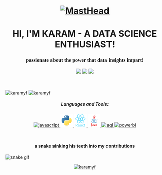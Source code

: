 <h1 align="center">
  <a href="https://youssefkaram.me">
    <img src="https://github.com/karamyf/about/blob/main/images/header.png" alt="MastHead">
  </a>
</h1>


<h1 align="center">
  <span>HI, I'M KARAM - A DATA SCIENCE ENTHUSIAST!</span>
</h1>

<h3 align="center">
  <span style="font-family: Verdana;">passionate about the power that data insights impart!</span>
  
</h3>


<!-- <h3 align="center">Connect with me:</h3> -->
<p align="center">
  <a href = "mailto:youssefkaram.office@gmail.com"><img src="https://img.shields.io/badge/-Gmail-%23333?style=for-the-badge&logo=gmail&logoColor=white" target="_blank"></a>
  <a href="https://www.linkedin.com/in/youssef-karam-674aba194/" target="_blank"><img src="https://img.shields.io/badge/-LinkedIn-%230077B5?style=for-the-badge&logo=linkedin&logoColor=white" target="_blank"></a>
  <a href="https://youssefkaram.me" target="_blank"><img src="https://img.shields.io/badge/-Website-%23333?style=for-the-badge&logo=globe&logoColor=white" target="_blank"></a>
</p>
<br><br>

<div>
  <img src="https://github-readme-stats.vercel.app/api?username=karamyf&show_icons=true&count_private=true&theme=github_dark" height="195px" alt="karamyf" />
  <img src="https://github-readme-stats.vercel.app/api/top-langs?username=karamyf&show_icons=true&locale=en&layout=compact&theme=github_dark" height="195px" alt="karamyf" />
</div>

 <h5 align="center">Languages and Tools:</h5>
<p align="center">
  <a href="https://developer.mozilla.org/en-US/docs/Web/JavaScript" target="_blank" rel="noreferrer"> <img src="https://skillicons.dev/icons?i=javascript" alt="javascript" width="40" height="40"/> </a>
  <a href="https://www.python.org" target="_blank" rel="noreferrer"> <img src="https://raw.githubusercontent.com/devicons/devicon/master/icons/python/python-original.svg" alt="python" width="40" height="40"/> </a>
  <a href="https://reactjs.org/" target="_blank" rel="noreferrer"> <img src="https://raw.githubusercontent.com/devicons/devicon/master/icons/react/react-original-wordmark.svg" alt="react" width="40" height="40"/> </a>
  <a href="https://www.java.com/" target="_blank" rel="noreferrer"> <img src="https://raw.githubusercontent.com/devicons/devicon/master/icons/java/java-original-wordmark.svg" alt="java" width="40" height="40"/> </a>
  <a href="https://www.microsoft.com/en-us/sql-server/sql-server-downloads" target="_blank" rel="noreferrer"> <img src="https://skillicons.dev/icons?i=mysql" alt="sql" width="40" height="40"/> </a>
    <a href="https://powerbi.microsoft.com/" target="_blank" rel="noreferrer"> <img src="https://skillicons.dev/icons?i=wordpress" alt="powerbi" width="40" height="40"/> </a>
</p>

<br>

<h4 align="center">a snake sinking his teeth into my contributions</h4>

![snake gif](https://github.com/karamyf/about/blob/output/github-contribution-grid-snake.svg)

<p align="center">
  <a href="https://github.com/karamyf"><img src="https://komarev.com/ghpvc/?username=karamyf&label=Profile%20views&color=0e75b6&style=flat" alt="karamyf" /></a>
</p>
